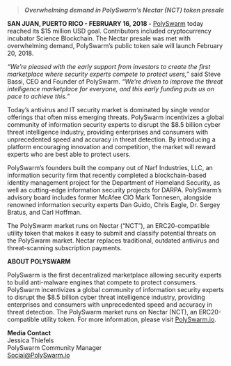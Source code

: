 > **_Overwhelming demand in PolySwarm’s Nectar (NCT) token presale_**

**SAN JUAN, PUERTO RICO - FEBRUARY 16, 2018 -**  [PolySwarm](https://polyswarm.io/) today reached its $15 million USD goal. Contributors included cryptocurrency incubator Science Blockchain. The Nectar presale was met with overwhelming demand, PolySwarm’s public token sale will launch February 20, 2018. 

*“We’re pleased with the early support from investors to create the first marketplace where security experts compete to protect users,”* said Steve Bassi, CEO and Founder of PolySwarm. *“We’re driven to improve the threat intelligence marketplace for everyone, and this early funding puts us on pace to achieve this.”*

Today’s antivirus and IT security market is dominated by single vendor offerings that often miss emerging threats. PolySwarm incentivizes a global community of information security experts to disrupt the $8.5 billion cyber threat intelligence industry, providing enterprises and consumers with unprecedented speed and accuracy in threat detection. By introducing a platform  encouraging innovation and competition, the market will reward experts who are best able to protect users. 

PolySwarm’s founders built the company out of Narf Industries, LLC, an information security firm that recently completed a blockchain-based identity management project for the Department of Homeland Security, as well as cutting-edge information security projects for DARPA. PolySwarm’s advisory board includes former McAfee CIO Mark Tonnesen, alongside renowned information security experts Dan Guido, Chris Eagle, Dr. Sergey Bratus, and Carl Hoffman. 

The PolySwarm market runs on Nectar (“NCT”), an ERC20-compatible utility token that makes it easy to submit and classify potential threats on the PolySwarm market. Nectar replaces traditional, outdated antivirus and threat-scanning subscription payments. 

**ABOUT POLYSWARM**

PolySwarm is the first decentralized marketplace allowing security experts to build anti-malware engines that compete to protect consumers. PolySwarm incentivizes a global community of information security experts to 
disrupt the $8.5 billion cyber threat intelligence industry, providing enterprises and consumers with unprecedented speed and accuracy in threat detection. The PolySwarm market runs on Nectar (NCT), an ERC20-compatible utility token. For more information, please visit [PolySwarm.io](https://polyswarm.io/). 


**Media Contact**  
Jessica Thiefels  
PolySwarm Community Manager  
Social@PolySwarm.io
